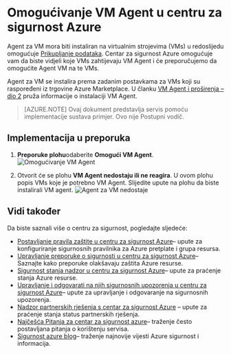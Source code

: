 <properties
   pageTitle="Omogućivanje VM Agent u centru za sigurnost Azure | Microsoft Azure"
   description="Ovaj dokument pokazuje kako implementirati preporuke centar za sigurnost Azure **Omogućiti VM Agent**."
   services="security-center"
   documentationCenter="na"
   authors="TerryLanfear"
   manager="MBaldwin"
   editor=""/>

<tags
   ms.service="security-center"
   ms.devlang="na"
   ms.topic="article"
   ms.tgt_pltfrm="na"
   ms.workload="na"
   ms.date="10/17/2016"
   ms.author="terrylan"/>

# <a name="enable-vm-agent-in-azure-security-center"></a>Omogućivanje VM Agent u centru za sigurnost Azure

Agent za VM mora biti instaliran na virtualnim strojevima (VMs) u redoslijedu omogućuje [Prikupljanje podataka](security-center-enable-data-collection.md).  Centar za sigurnost Azure omogućuje vam da biste vidjeli koje VMs zahtijevaju VM Agent i će preporučujemo da omogućite Agent VM na te VMs.

Agent za VM se instalira prema zadanim postavkama za VMs koji su raspoređeni iz trgovine Azure Marketplace. U članku [VM Agent i proširenja – dio 2](https://azure.microsoft.com/blog/vm-agent-and-extensions-part-2/) pruža informacije o instalaciji VM Agent.


> [AZURE.NOTE] Ovaj dokument predstavlja servis pomoću implementacije sustava primjer. Ovo nije Postupni vodič.

## <a name="implement-the-recommendation"></a>Implementacija u preporuka

1. **Preporuke plohu**odaberite **Omogući VM Agent**.
![Omogućivanje VM Agent][1]

2. Otvorit će se plohu **VM Agent nedostaju ili ne reagira**. U ovom plohu popis VMs koje je potrebno VM Agent. Slijedite upute na plohu da biste instalirali VM agent.
![Agent za VM nedostaje][2]

## <a name="see-also"></a>Vidi također

Da biste saznali više o centru za sigurnost, pogledajte sljedeće:

- [Postavljanje pravila zaštite u centru za sigurnost Azure](security-center-policies.md)– upute za konfiguriranje sigurnosnih pravilnika za Azure pretplate i grupa resursa.
- [Upravljanje preporuke o sigurnosti u centru za sigurnost Azure](security-center-recommendations.md)– Saznajte kako preporuke olakšavaju zaštita Azure resurse.
- [Sigurnost stanja nadzor u centru za sigurnost Azure](security-center-monitoring.md)– upute za praćenje stanja Azure resurse.
- [Upravljanje i odgovarati na njih sigurnosnih upozorenja u centru za sigurnost Azure](security-center-managing-and-responding-alerts.md)– upute za upravljanje i odgovaranje na sigurnosnih upozorenja.
- [Nadzor partnerskih rješenja s centar za sigurnost Azure](security-center-partner-solutions.md) – upute za praćenje stanja status partnerskih rješenja.
- [Najčešća Pitanja za centar za sigurnost azure](security-center-faq.md)– traženje često postavljana pitanja o korištenju servisa.
- [Sigurnost azure blog](http://blogs.msdn.com/b/azuresecurity/)– traženje najnovije vijesti Azure sigurnost i informacija.

<!--Image references-->
[1]: ./media/security-center-enable-vm-agent/enable-vm-agent.png
[2]: ./media/security-center-enable-vm-agent/vm-agent-is-missing.png
